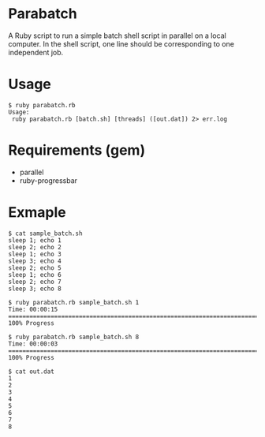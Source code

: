 # Parabatch

A Ruby script to run a simple batch shell script in parallel on a local computer. In the shell script, one line should be corresponding to one independent job.

# Usage

```
$ ruby parabatch.rb
Usage:
 ruby parabatch.rb [batch.sh] [threads] ([out.dat]) 2> err.log 
```

# Requirements (gem)

* parallel 
* ruby-progressbar

# Exmaple

```
$ cat sample_batch.sh
sleep 1; echo 1
sleep 2; echo 2
sleep 1; echo 3
sleep 3; echo 4
sleep 2; echo 5
sleep 1; echo 6
sleep 2; echo 7
sleep 3; echo 8

$ ruby parabatch.rb sample_batch.sh 1
Time: 00:00:15 =================================================================================================================== 100% Progress

$ ruby parabatch.rb sample_batch.sh 8
Time: 00:00:03 =================================================================================================================== 100% Progress

$ cat out.dat
1
2
3
4
5
6
7
8
```

